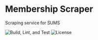 # Membership Scraper

Scraping service for SUMS

![Build, Lint, and Test](https://github.com/HackSocNotts/membership-scaper/workflows/Build,%20Lint,%20and%20Test/badge.svg?event=push)
![License](https://img.shields.io/badge/license-MIT-green)

<!--[![Maintainability](https://api.codeclimate.com/v1/badges/<CHANGE>/maintainability)](https://codeclimate.com/repos/<CHANGE>/maintainability)
[![Test Coverage](https://api.codeclimate.com/v1/badges/<CHANGE>/test_coverage)](https://codeclimate.com/repos/<CHANGE>/test_coverage)-->
